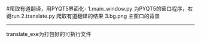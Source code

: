 #爬取有道翻译，用PYQT5界面化-
1.main_window.py 为PYQT5的窗口程序，右键run
2.translate.py 爬取有道翻译的结果
3.bg.png 主窗口的背景

----------------------------

translate_exe为打包好的可执行文件
